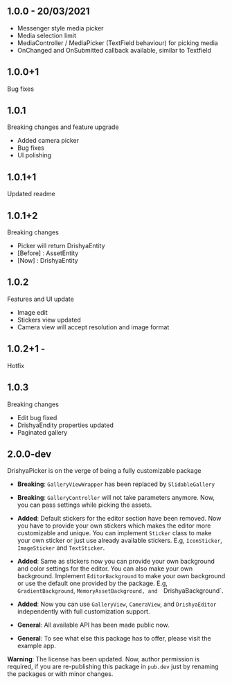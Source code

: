 ## 1.0.0 - 20/03/2021

* Messenger style media picker 
* Media selection limit
* MediaController / MediaPicker (TextField behaviour) for picking media    
* OnChanged and OnSubmitted callback available, similar to Textfield

## 1.0.0+1
Bug fixes

## 1.0.1 
Breaking changes and feature upgrade

* Added camera picker
* Bug fixes
* UI polishing

## 1.0.1+1 
Updated readme

## 1.0.1+2
Breaking changes 

* Picker will return DrishyaEntity
* [Before] : AssetEntity
* [Now]    : DrishyaEntity

## 1.0.2
Features and UI update

* Image edit
* Stickers view updated
* Camera view will accept resolution and image format

## 1.0.2+1 - 
Hotfix

## 1.0.3
Breaking changes

* Edit bug fixed 
* DrishyaEndity properties updated
* Paginated gallery

## 2.0.0-dev 
DrishyaPicker is on the verge of being a fully customizable package 

- **Breaking**: `GalleryViewWrapper` has been replaced by `SlidableGallery`
- **Breaking**: `GalleryController` will not take parameters anymore. Now, you can pass settings while picking the assets.
- **Added**: Default stickers for the editor section have been removed. Now you have to provide your own stickers which makes the editor more customizable and unique. You can implement `Sticker` class to make your own sticker or just use already available stickers. E.g, `IconSticker`, `ImageSticker` and `TextSticker`. 
- **Added**: Same as stickers now you can provide your own background and color settings for the editor. You can also make your own background. Implement `EditorBackground` to make your own background or use the default one provided by the package. E.g, `GradientBackground`, `MemoryAssetBackground, and 
`DrishyaBackground`.
- **Added**: Now you can use `GalleryView`, `CameraView`, and `DrishyaEditor` independently with full customization support.

- **General**: All available API has been made public now.
- **General**: To see what else this package has to offer, please visit the example app.

**Warning**: The license has been updated. Now, author permission is required, if you are re-publishing this package in `pub.dev` just by renaming the packages or with minor changes.  
